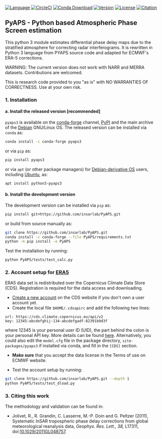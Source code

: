 [![Language](https://img.shields.io/badge/python-3.8%2B-blue.svg?style=flat-square)](https://www.python.org/)
[![CircleCI](https://img.shields.io/circleci/build/github/insarlab/PyAPS.svg?logo=circleci&label=tests&style=flat-square)](https://circleci.com/gh/insarlab/PyAPS)
[![Conda Download](https://img.shields.io/conda/dn/conda-forge/pyaps3?color=green&label=conda%20downloads&style=flat-square)](https://anaconda.org/conda-forge/pyaps3)
[![Version](https://img.shields.io/github/v/release/insarlab/PyAPS?color=yellow&label=version&style=flat-square)](https://github.com/insarlab/PyAPS/releases)
[![License](https://img.shields.io/badge/license-GPLv3+-blue.svg?style=flat-square)](https://github.com/insarlab/PyAPS/blob/main/LICENSE)
[![Citation](https://img.shields.io/badge/doi-10.1029%2F2011GL048757-blue?style=flat-square)](https://doi.org/10.1029/2011GL048757)

## PyAPS - Python based Atmospheric Phase Screen estimation

This python 3 module estimates differential phase delay maps due to the stratified atmosphere for correcting radar interferograms. It is rewritten in Python 3 language from PYAPS source code and adapted for ECMWF's ERA-5 corrections. 

WARNING: The current version does not work with NARR and MERRA datasets. Contributions are welcomed.

This is research code provided to you "as is" with NO WARRANTIES OF CORRECTNESS. Use at your own risk.

### 1. Installation

#### a. Install the released version [recommended]

`pyaps3` is available on the [conda-forge](https://anaconda.org/conda-forge/pyaps3) channel, [PyPI](https://pypi.org/project/pyaps3/) and the main archive of the [Debian](https://tracker.debian.org/pkg/pyaps3) GNU/Linux OS. The released version can be installed via `conda` as:

```bash
conda install -c conda-forge pyaps3
```

or via `pip` as:

```bash
pip install pyaps3
```

or via `apt` (or other package managers) for [Debian-derivative OS](https://wiki.debian.org/Derivatives/Census) users, including [Ubuntu](https://ubuntu.com), as:

```bash
apt install python3-pyaps3
```

#### b. Install the development version

The development version can be installed via `pip` as:

```bash
pip install git+https://github.com/insarlab/PyAPS.git
```

or build from source manually as:

```bash
git clone https://github.com/insarlab/PyAPS.git
conda install -c conda-forge --file PyAPS/requirements.txt
python -m pip install -e PyAPS
```

Test the installation by running:

```bash
python PyAPS/tests/test_calc.py
```

### 2. Account setup for [ERA5](https://retostauffer.org/code/Download-ERA5/)

ERA5 data set is redistributed over the Copernicus Climate Data Store (CDS). Registration is required for the data access and downloading.

+ [Create a new account](https://cds.climate.copernicus.eu/user/register) on the CDS website if you don't own a user account yet. 
+ Create the local file `$HOME/.cdsapirc` and add the following two lines:

```shell
url: https://cds.climate.copernicus.eu/api/v2
key: 12345:abcdefghij-134-abcdefgadf-82391b9d3f
```

where 12345 is your personal user ID (UID), the part behind the colon is your personal API key. More details can be found [here](https://cds.climate.copernicus.eu/api-how-to). Alternatively, you could also edit the `model.cfg` file in the package directory, `site-packages/pyaps3` if installed via conda, and fill in the `[CDS]` section.

+ **Make sure** that you accept the data license in the Terms of use on ECMWF website.

+ Test the account setup by running:

```bash
git clone https://github.com/insarlab/PyAPS.git --depth 1
python PyAPS/tests/test_dload.py
```

### 3. Citing this work

The methodology and validation can be found in:

+ Jolivet, R., R. Grandin, C. Lasserre, M.-P. Doin and G. Peltzer (2011), Systematic InSAR tropospheric phase delay corrections from global meteorological reanalysis data, _Geophys. Res. Lett., 38,_ L17311, doi:[10.1029/2011GL048757](https://doi.org/10.1029/2011GL048757).
